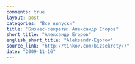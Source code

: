 ```yaml
---
comments: true
layout: post
categories: "Все выпуски"
title: "Бизнес-секреты: Александр Егоров"
short_title: "Александр Егоров"
english_short_title: "Aleksandr-Egorov"
source_link: "http://tinkov.com/bizsekrety/7"
date: "2009-11-16"
---
```

